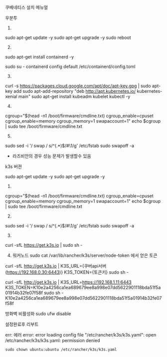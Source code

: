 쿠베네티스 설치 메뉴얼

우분투

1.
sudo apt-get update -y 
sudo apt-get upgrade -y
sudo reboot

2.
sudo apt-get install containerd -y

sudo su -
containerd config default  /etc/containerd/config.toml

3.
curl -s https://packages.cloud.google.com/apt/doc/apt-key.gpg | sudo apt-key add
sudo apt-add-repository "deb http://apt.kubernetes.io/ kubernetes-xenial main"
sudo apt-get install kubeadm kubelet kubectl -y

4.
cgroup="$(head -n1 /boot/firmware/cmdline.txt) cgroup_enable=cpuset cgroup_enable=memory cgroup_memory=1 swapaccount=1"
echo $cgroup | sudo tee /boot/firmware/cmdline.txt

5.
sudo sed -i '/ swap / s/^\(.*\)$/#\1/g' /etc/fstab
sudo swapoff -a


* 라즈비안의 경우 성능 문제가 발생할수 있음

k3s 버젼

sudo apt-get update -y 
sudo apt-get upgrade -y

1.
cgroup="$(head -n1 /boot/firmware/cmdline.txt) cgroup_enable=cpuset cgroup_enable=memory cgroup_memory=1 swapaccount=1"
echo $cgroup | sudo tee /boot/firmware/cmdline.txt

2.
sudo sed -i '/ swap / s/^\(.*\)$/#\1/g' /etc/fstab
sudo swapoff -a

3.
curl -sfL https://get.k3s.io | sudo sh -

4. 워커노드
sudo cat /var/lib/rancher/k3s/server/node-token 에서 얻은 토큰

curl -sfL http://get.k3s.io | K3S_URL={쿠버api서버(https://192.168.0.30:6443)} K3S_TOKEN={토큰키}  sudo sh -

curl -sfL http://get.k3s.io | K3S_URL=https://192.168.1.11:6443 K3S_TOKEN=K10e2a4256ca1ea689679ee8a998e07dd5622901118bda51f5a01914b32fe07f58f  sudo sh -
K10e2a4256ca1ea689679ee8a998e07dd5622901118bda51f5a01914b32fe07f58f


방화벽 비활성화
sudo ufw disable

설정완료후 리부트

err:
에러
    error: error loading config file "/etc/rancher/k3s/k3s.yaml": open /etc/rancher/k3s/k3s.yaml: permission denied

    sudo chown ubuntu:ubuntu /etc/rancher/k3s/k3s.yaml
